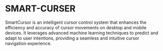 # SMART-CURSER
SmartCursor is an intelligent cursor control system that enhances the efficiency and accuracy of cursor movements on desktop and mobile devices. It leverages advanced machine learning techniques to predict and adapt to user intentions, providing a seamless and intuitive cursor navigation experience.
